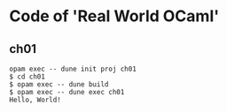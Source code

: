 # Code of 'Real World OCaml'

## ch01

```shell
opam exec -- dune init proj ch01
$ cd ch01
$ opam exec -- dune build
$ opam exec -- dune exec ch01
Hello, World!                     
```